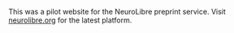 This was a pilot website for the NeuroLibre preprint service. Visit [neurolibre.org](https://neurolibre.org) for the latest platform. 

